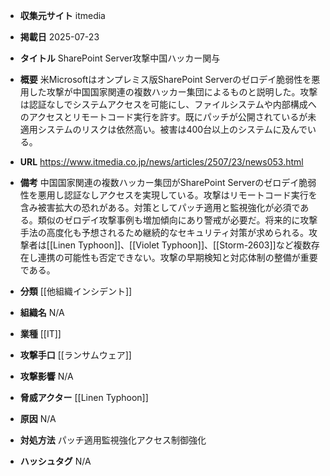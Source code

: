- **収集元サイト**
itmedia

- **掲載日**
2025-07-23

- **タイトル**
SharePoint Server攻撃中国ハッカー関与

- **概要**
米Microsoftはオンプレミス版SharePoint Serverのゼロデイ脆弱性を悪用した攻撃が中国国家関連の複数ハッカー集団によるものと説明した。攻撃は認証なしでシステムアクセスを可能にし、ファイルシステムや内部構成へのアクセスとリモートコード実行を許す。既にパッチが公開されているが未適用システムのリスクは依然高い。被害は400台以上のシステムに及んでいる。

- **URL**
https://www.itmedia.co.jp/news/articles/2507/23/news053.html

- **備考**
中国国家関連の複数ハッカー集団がSharePoint Serverのゼロデイ脆弱性を悪用し認証なしアクセスを実現している。攻撃はリモートコード実行を含み被害拡大の恐れがある。対策としてパッチ適用と監視強化が必須である。類似のゼロデイ攻撃事例も増加傾向にあり警戒が必要だ。将来的に攻撃手法の高度化も予想されるため継続的なセキュリティ対策が求められる。攻撃者は[[Linen Typhoon]]、[[Violet Typhoon]]、[[Storm-2603]]など複数存在し連携の可能性も否定できない。攻撃の早期検知と対応体制の整備が重要である。

- **分類**
[[他組織インシデント]]

- **組織名**
N/A

- **業種**
[[IT]]

- **攻撃手口**
[[ランサムウェア]]

- **攻撃影響**
N/A

- **脅威アクター**
[[Linen Typhoon]]

- **原因**
N/A

- **対処方法**
パッチ適用監視強化アクセス制御強化

- **ハッシュタグ**
N/A
